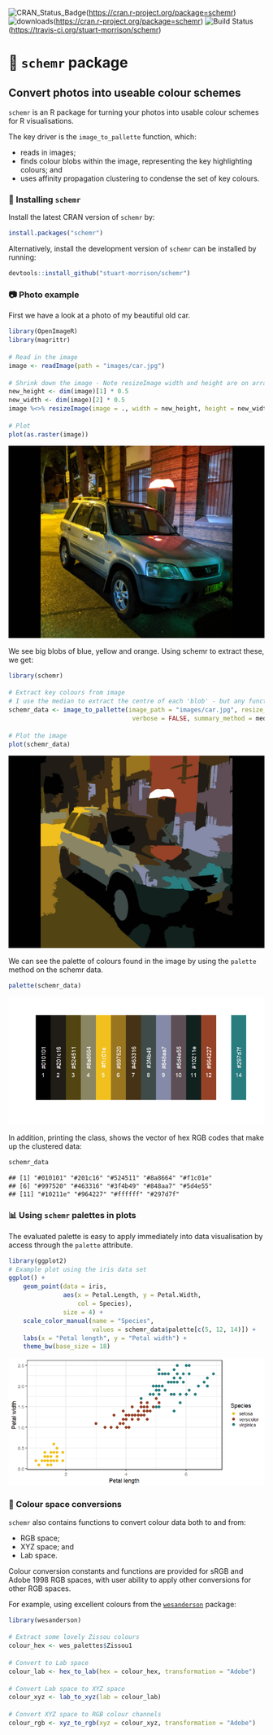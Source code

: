 ![CRAN_Status_Badge](http://www.r-pkg.org/badges/version/schemr)(https://cran.r-project.org/package=schemr) 
![downloads](http://cranlogs.r-pkg.org/badges/grand-total/schemr)(https://cran.r-project.org/package=schemr)
![Build Status](https://travis-ci.org/stuart-morrison/schemr.svg?branch=master)(https://travis-ci.org/stuart-morrison/schemr)


:rainbow: `schemr` package
================

Convert photos into useable colour schemes
------------------------------------------

`schemr` is an R package for turning your photos into usable colour
schemes for R visualisations.

The key driver is the `image_to_pallette` function, which:

-   reads in images;
-   finds colour blobs within the image, representing the key
    highlighting colours; and
-   uses affinity propagation clustering to condense the set of key
    colours.

### :hammer: Installing `schemr`

Install the latest CRAN version of `schemr` by:
``` r
install.packages("schemr")
```

Alternatively, install the development version of `schemr` can be installed by running:
``` r
devtools::install_github("stuart-morrison/schemr")
```

### :camera: Photo example

First we have a look at a photo of my beautiful old car.

``` r
library(OpenImageR)
library(magrittr)

# Read in the image
image <- readImage(path = "images/car.jpg")

# Shrink down the image - Note resizeImage width and height are on array dimensions, rather than on image dimensions
new_height <- dim(image)[1] * 0.5
new_width <- dim(image)[2] * 0.5
image %<>% resizeImage(image = ., width = new_height, height = new_width)

# Plot
plot(as.raster(image))
```

![](https://github.com/stuart-morrison/schemr/blob/master/README_files/figure-markdown_github/car_small.jpg?raw=true)

We see big blobs of blue, yellow and orange. Using schemr to extract these, we
get:

``` r
library(schemr)

# Extract key colours from image
# I use the median to extract the centre of each 'blob' - but any function summary function, eg, mean, max, min, will all work
schemr_data <- image_to_pallette(image_path = "images/car.jpg", resize_factor = 0.5,
                                  verbose = FALSE, summary_method = median)

# Plot the image
plot(schemr_data)
```

![](https://github.com/stuart-morrison/schemr/blob/master/README_files/figure-markdown_github/car_clustered.jpg?raw=true)

We can see the palette of colours found in the image by using the `palette` method on the schemr data.

``` r
palette(schemr_data)
```
![](https://github.com/stuart-morrison/schemr/blob/master/README_files/figure-markdown_github/car_palette.jpg?raw=true)

In addition, printing the class, shows the vector of hex RGB codes that
make up the clustered data:

``` r
schemr_data
```

    ## [1] "#010101" "#201c16" "#524511" "#8a8664" "#f1c01e"
    ## [6] "#997520" "#463316" "#3f4b49" "#848aa7" "#5d4e55"
    ## [11] "#10211e" "#964227" "#ffffff" "#297d7f"

### :bar_chart: Using `schemr` palettes in plots

The evaluated palette is easy to apply immediately into data visualisation by access through the `palette` attribute.

``` r
library(ggplot2)
# Example plot using the iris data set
ggplot() +
    geom_point(data = iris,
               aes(x = Petal.Length, y = Petal.Width,
                   col = Species),
               size = 4) +
    scale_color_manual(name = "Species",
                       values = schemr_data$palette[c(5, 12, 14)]) +
    labs(x = "Petal length", y = "Petal width") +
    theme_bw(base_size = 18)
```
![](https://github.com/stuart-morrison/schemr/blob/master/README_files/figure-markdown_github/car_ggplot.jpg?raw=true)

### :raised_hands: Colour space conversions

`schemr` also contains functions to convert colour data both to and
from:

-   RGB space;
-   XYZ space; and
-   Lab space.

Colour conversion constants and functions are provided for sRGB and
Adobe 1998 RGB spaces, with user ability to apply other conversions for
other RGB spaces.

For example, using excellent colours from the
[`wesanderson`](https://github.com/karthik/wesanderson) package:

``` r
library(wesanderson)

# Extract some lovely Zissou colours
colour_hex <- wes_palettes$Zissou1

# Convert to Lab space
colour_lab <- hex_to_lab(hex = colour_hex, transformation = "Adobe")

# Convert Lab space to XYZ space
colour_xyz <- lab_to_xyz(lab = colour_lab)

# Convert XYZ space to RGB colour channels
colour_rgb <- xyz_to_rgb(xyz = colour_xyz, transformation = "Adobe")
```
